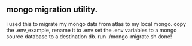 ## mongo migration utility.
i used this to migrate my mongo data from atlas to my local mongo.
copy the .env_example, rename it to .env
set the .env variables to a mongo source database to a destination db.
run ./mongo-migrate.sh
done!
